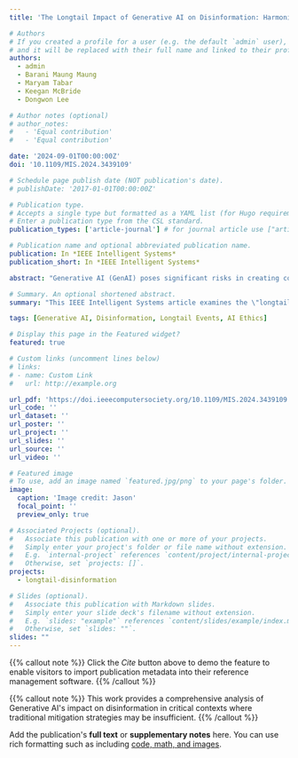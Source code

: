 ```yaml
---
title: 'The Longtail Impact of Generative AI on Disinformation: Harmonizing Dichotomous Perspectives'

# Authors
# If you created a profile for a user (e.g. the default `admin` user), write the username (folder name) here
# and it will be replaced with their full name and linked to their profile.
authors:
  - admin
  - Barani Maung Maung
  - Maryam Tabar
  - Keegan McBride
  - Dongwon Lee

# Author notes (optional)
# author_notes:
#   - 'Equal contribution'
#   - 'Equal contribution'

date: '2024-09-01T00:00:00Z'
doi: '10.1109/MIS.2024.3439109'

# Schedule page publish date (NOT publication's date).
# publishDate: '2017-01-01T00:00:00Z'

# Publication type.
# Accepts a single type but formatted as a YAML list (for Hugo requirements).
# Enter a publication type from the CSL standard.
publication_types: ['article-journal'] # for journal article use ["article-journal"] and for preprint: ["article"]

# Publication name and optional abbreviated publication name.
publication: In *IEEE Intelligent Systems*
publication_short: In *IEEE Intelligent Systems*

abstract: "Generative AI (GenAI) poses significant risks in creating convincing yet factually ungrounded content, particularly in \"longtail\" contexts of high-impact events and resource-limited settings. While some argue that current disinformation ecosystems naturally limit GenAI's impact, we contend that this perspective neglects longtail contexts where disinformation consequences are most profound. This article analyzes the potential impact of GenAI's disinformation in longtail events and settings, focusing on 1) quantity: its ability to flood information ecosystems during critical events; 2) quality: the challenge of distinguishing authentic content from high-quality GenAI content; 3) personalization: its capacity for precise microtargeting exploiting individual vulnerabilities; and 4) hallucination: the danger of unintentional false information generation, especially in high-stakes situations. We then propose strategies to combat disinformation in these contexts. Our analysis underscores the need for proactive measures to mitigate risks, safeguard social unity, and combat the erosion of trust in the GenAI era, particularly in vulnerable communities and during critical events."

# Summary. An optional shortened abstract.
summary: "This IEEE Intelligent Systems article examines the \"longtail\" impact of Generative AI on disinformation in high-impact events and resource-limited settings. We analyze four critical dimensions—quantity, quality, personalization, and hallucination—proposing strategies to combat disinformation risks in vulnerable communities and during critical events where consequences are most profound."

tags: [Generative AI, Disinformation, Longtail Events, AI Ethics]

# Display this page in the Featured widget?
featured: true

# Custom links (uncomment lines below)
# links:
# - name: Custom Link
#   url: http://example.org

url_pdf: 'https://doi.ieeecomputersociety.org/10.1109/MIS.2024.3439109'
url_code: ''
url_dataset: ''
url_poster: ''
url_project: ''
url_slides: ''
url_source: ''
url_video: ''

# Featured image
# To use, add an image named `featured.jpg/png` to your page's folder.
image:
  caption: 'Image credit: Jason'
  focal_point: ''
  preview_only: true

# Associated Projects (optional).
#   Associate this publication with one or more of your projects.
#   Simply enter your project's folder or file name without extension.
#   E.g. `internal-project` references `content/project/internal-project/index.md`.
#   Otherwise, set `projects: []`.
projects:
  - longtail-disinformation

# Slides (optional).
#   Associate this publication with Markdown slides.
#   Simply enter your slide deck's filename without extension.
#   E.g. `slides: "example"` references `content/slides/example/index.md`.
#   Otherwise, set `slides: ""`.
slides: ""
---
```


{{% callout note %}}
Click the _Cite_ button above to demo the feature to enable visitors to import publication metadata into their reference management software.
{{% /callout %}}

{{% callout note %}}
This work provides a comprehensive analysis of Generative AI's impact on disinformation in critical contexts where traditional mitigation strategies may be insufficient.
{{% /callout %}}

Add the publication's **full text** or **supplementary notes** here. You can use rich formatting such as including [code, math, and images](https://docs.hugoblox.com/content/writing-markdown-latex/).